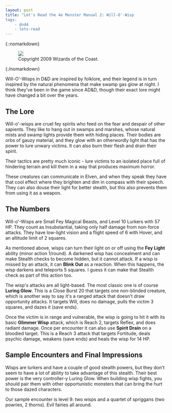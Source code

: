 ```yaml
---
layout: post
title: "Let's Read the 4e Monster Manual 2: Will-O'-Wisp
tags:
    - dnd4
    - lets-read
---
```


{::nomarkdown}
<figure class="right">
  <img src="{{ "/assets/wir-mm2-4e-will-o-wisp.png" | absolute_url }}"/>
  <figcaption>
    Copyright 2009 Wizards of the Coast.
  </figcaption>
</figure>
{:/nomarkdown}

Will-O'-Wisps in D&D are inspired by folklore, and their legend is in turn
inspired by the natural phenomena that make swamp gas glow at night. I think
they've been in the game since AD&D, though their exact lore might have changed
a bit over the years.

## The Lore

Will-o'-wisps are cruel fey spirits who feed on the fear and despair of other
sapients. They like to hang out in swamps and marshes, whose natural mists and
swamp lights provide them with hiding places. Their bodies are orbs of gauzy
material, and they glow with an otherwordly light that has the power to lure
unwary victims. It can also burn their flesh and drain their spirit.

Their tactics are pretty much iconic - lure victims to an isolated place full of
hindering terrain and kill them in a way that produces maximum horror.

These creatures can communicate in Elven, and when they speak they have that
cool effect where they brighten and dim in compass with their speech. They can
also douse their light for better stealth, but this also prevents them from
using it as a weapon.

## The Numbers

Will-o'-Wisps are Small Fey Magical Beasts, and Level 10 Lurkers with 57
HP. They count as Insubstantial, taking only half damage from non-force
attacks. They have low-light vision and a flight speed of 6 with Hover, and an
altitude limit of 2 squares.

As mentioned above, wisps can turn their light on or off using the **Fey Light**
ability (minor action 1/round). A darkened wisp has concealment and can make
Stealth checks to become hidden, but it cannot attack. If a wisp is missed by an
attack, it can **Blink Out** as a reaction. When this happens, the wisp darkens
and teleports 5 squares. I guess it can make that Stealth check as part of this
action too.

The wisp's attacks are all light-based. The most classic one is of course
**Luring Glow**. This is a Close Burst 20 that targets one non-blinded creature,
which is another way to say it's a ranged attack that doesn't draw opportunity
attacks. It targets Will, does no damage, pulls the victim 3 squares, and dazes
it (save ends).

Once the victim is in range and vulnerable, the wisp is going to hit it with its
basic **Glimmer Wisp** attack, which is Reach 2, targets Reflex, and does
radiant damage. Once per encounter it can also use **Spirit Drain** on a
bloodied target. This is a Reach 3 attack that targets Fortitude, deals psychic
damage, weakens (save ends) and heals the wisp for 14 HP.

## Sample Encounters and Final Impressions

Wisps are lurkers and have a couple of good stealth powers, but they don't
seem to have a lot of ability to take advantage of this stealth. Their best
power is the very controller-y Luring Glow. When building wisp fights, you
should pair them with other opportunistic monsters that can bring the hurt to
those dazed characters.

Our sample encounter is level 9: two wisps and a quartet of spriggans (two
powries, 2 thorns). Evil fairies all around.
